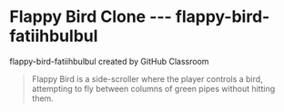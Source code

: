 # Flappy Bird Clone --- flappy-bird-fatiihbulbul
flappy-bird-fatiihbulbul created by GitHub Classroom

> Flappy Bird is a side-scroller where the player controls a bird, attempting to fly between columns of green pipes without hitting them.
